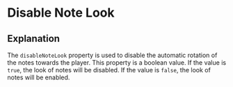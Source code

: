 # Disable Note Look

## Explanation

The `disableNoteLook` property is used to disable the automatic rotation of the notes towards the player. This property is a boolean value. If the value is `true`, the look of notes will be disabled. If the value is `false`, the look of notes will be enabled.